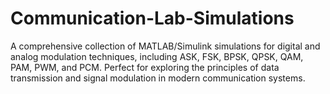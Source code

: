 # Communication-Lab-Simulations
A comprehensive collection of MATLAB/Simulink simulations for digital and analog modulation techniques, including ASK, FSK, BPSK, QPSK, QAM, PAM, PWM, and PCM.  Perfect for exploring the principles of data transmission and signal modulation in modern communication systems.
